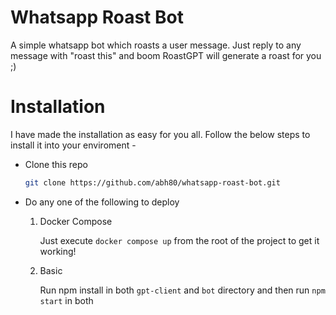 # Whatsapp Roast Bot
A simple whatsapp bot which roasts a user message. Just reply to any message with "roast this" and boom RoastGPT will generate a roast for you ;)

# Installation
I have made the installation as easy for you all. Follow the below steps to install it into your enviroment -
- Clone this repo
    ```bash
    git clone https://github.com/abh80/whatsapp-roast-bot.git
    ```
- Do any one of the following to deploy
  
  1) Docker Compose
  
        Just execute `docker compose up` from the root of the project to get it working!

  2) Basic

        Run npm install in both `gpt-client` and `bot` directory and then run `npm start` in both

